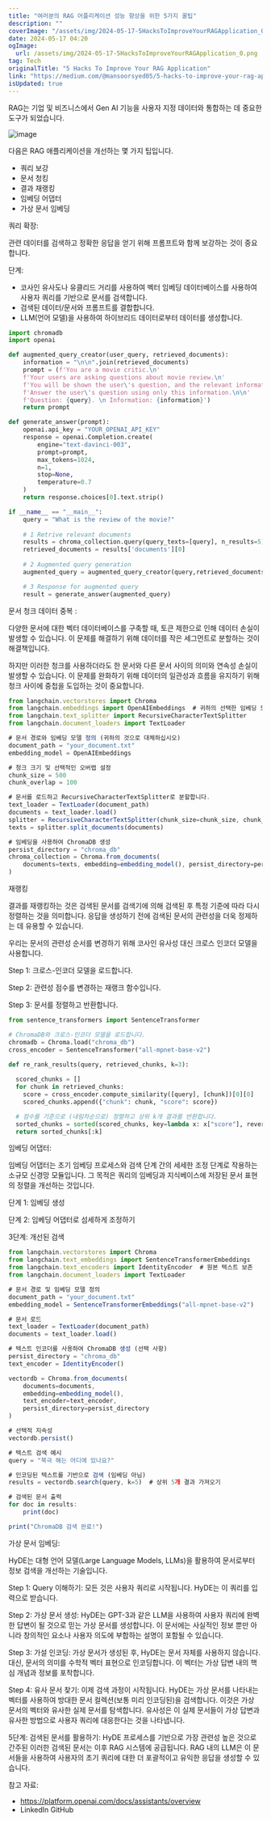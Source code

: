 ```yaml
---
title: "여러분의 RAG 어플리케이션 성능 향상을 위한 5가지 꿀팁"
description: ""
coverImage: "/assets/img/2024-05-17-5HacksToImproveYourRAGApplication_0.png"
date: 2024-05-17 04:20
ogImage: 
  url: /assets/img/2024-05-17-5HacksToImproveYourRAGApplication_0.png
tag: Tech
originalTitle: "5 Hacks To Improve Your RAG Application"
link: "https://medium.com/@mansoorsyed05/5-hacks-to-improve-your-rag-application-7b4aa76397fb"
isUpdated: true
---
```





RAG는 기업 및 비즈니스에서 Gen AI 기능을 사용자 지정 데이터와 통합하는 데 중요한 도구가 되었습니다.

![image](/assets/img/2024-05-17-5HacksToImproveYourRAGApplication_0.png)

다음은 RAG 애플리케이션을 개선하는 몇 가지 팁입니다.

- 쿼리 보강
- 문서 청킹
- 결과 재랭킹
- 임베딩 어댑터
- 가상 문서 임베딩

<div class="content-ad"></div>

쿼리 확장:

관련 데이터를 검색하고 정확한 응답을 얻기 위해 프롬프트와 함께 보강하는 것이 중요합니다.

단계:

- 코사인 유사도나 유클리드 거리를 사용하여 벡터 임베딩 데이터베이스를 사용하여 사용자 쿼리를 기반으로 문서를 검색합니다.
- 검색된 데이터/문서와 프롬프트를 결합합니다.
- LLM(언어 모델)을 사용하여 하이브리드 데이터로부터 데이터를 생성합니다.

<div class="content-ad"></div>

```python
import chromadb
import openai

def augmented_query_creator(user_query, retrieved_documents):
    information = "\n\n".join(retrieved_documents)
    prompt = (f'You are a movie critic.\n'
    f'Your users are asking questions about movie review.\n'
    f'You will be shown the user\'s question, and the relevant information from the movie.\n'
    f'Answer the user\'s question using only this information.\n\n'
    f'Question: {query}. \n Information: {information}')
    return prompt

def generate_answer(prompt):
    openai.api_key = "YOUR_OPENAI_API_KEY"  
    response = openai.Completion.create(
        engine="text-davinci-003",  
        prompt=prompt,
        max_tokens=1024, 
        n=1,
        stop=None,
        temperature=0.7
    )
    return response.choices[0].text.strip()

if __name__ == "__main__":
    query = "What is the review of the movie?"
    
    # 1 Retrive relevant documents
    results = chroma_collection.query(query_texts=[query], n_results=5)
    retrieved_documents = results['documents'][0]
    
    # 2 Augmented query generation
    augmented_query = augmented_query_creator(query,retrieved_documents)

    # 3 Response for augmented query
    result = generate_answer(augmented_query)
```

문서 청크 데이터 중복 :

다양한 문서에 대한 벡터 데이터베이스를 구축할 때, 토큰 제한으로 인해 데이터 손실이 발생할 수 있습니다. 이 문제를 해결하기 위해 데이터를 작은 세그먼트로 분할하는 것이 해결책입니다.

하지만 이러한 청크를 사용하더라도 한 문서와 다른 문서 사이의 의미와 연속성 손실이 발생할 수 있습니다. 이 문제를 완화하기 위해 데이터의 일관성과 흐름을 유지하기 위해 청크 사이에 중첩을 도입하는 것이 중요합니다.

<div class="content-ad"></div>

```js
from langchain.vectorstores import Chroma
from langchain.embeddings import OpenAIEmbeddings  # 귀하의 선택한 임베딩 모델로 대체하십시오
from langchain.text_splitter import RecursiveCharacterTextSplitter
from langchain.document_loaders import TextLoader

# 문서 경로와 임베딩 모델 정의 (귀하의 것으로 대체하십시오)
document_path = "your_document.txt"
embedding_model = OpenAIEmbeddings

# 청크 크기 및 선택적인 오버랩 설정
chunk_size = 500
chunk_overlap = 100

# 문서를 로드하고 RecursiveCharacterTextSplitter로 분할합니다.
text_loader = TextLoader(document_path)
documents = text_loader.load()
splitter = RecursiveCharacterTextSplitter(chunk_size=chunk_size, chunk_overlap=chunk_overlap)
texts = splitter.split_documents(documents)

# 임베딩을 사용하여 ChromaDB 생성
persist_directory = "chroma_db"
chroma_collection = Chroma.from_documents(
    documents=texts, embedding=embedding_model(), persist_directory=persist_directory
)
```

재랭킹

결과를 재랭킹하는 것은 검색된 문서를 검색기에 의해 검색된 후 특정 기준에 따라 다시 정렬하는 것을 의미합니다. 응답을 생성하기 전에 검색된 문서의 관련성을 더욱 정제하는 데 유용할 수 있습니다.

우리는 문서의 관련성 순서를 변경하기 위해 코사인 유사성 대신 크로스 인코더 모델을 사용합니다.

<div class="content-ad"></div>

Step 1: 크로스-인코더 모델을 로드합니다.

Step 2: 관련성 점수를 변경하는 재랭크 함수입니다.

Step 3: 문서를 정렬하고 반환합니다.

```python
from sentence_transformers import SentenceTransformer

# ChromaDB와 크로스-인코더 모델을 로드합니다.
chromadb = Chroma.load("chroma_db")  
cross_encoder = SentenceTransformer("all-mpnet-base-v2")  

def re_rank_results(query, retrieved_chunks, k=3):
  
  scored_chunks = []
  for chunk in retrieved_chunks:
    score = cross_encoder.compute_similarity([query], [chunk])[0][0]
    scored_chunks.append({"chunk": chunk, "score": score})

  # 점수를 기준으로 (내림차순으로) 정렬하고 상위 k개 결과를 반환합니다.
  sorted_chunks = sorted(scored_chunks, key=lambda x: x["score"], reverse=True)
  return sorted_chunks[:k]
```

<div class="content-ad"></div>

임베딩 어댑터:

임베딩 어댑터는 초기 임베딩 프로세스와 검색 단계 간의 세세한 조정 단계로 작용하는 소규모 신경망 모듈입니다. 그 목적은 쿼리의 임베딩과 지식베이스에 저장된 문서 표현의 정렬을 개선하는 것입니다.

단계 1: 임베딩 생성

단계 2: 임베딩 어댑터로 섬세하게 조정하기

<div class="content-ad"></div>

3단계: 개선된 검색

```js
from langchain.vectorstores import Chroma
from langchain.text_embeddings import SentenceTransformerEmbeddings
from langchain.text_encoders import IdentityEncoder  # 원본 텍스트 보존
from langchain.document_loaders import TextLoader

# 문서 경로 및 임베딩 모델 정의
document_path = "your_document.txt"
embedding_model = SentenceTransformerEmbeddings("all-mpnet-base-v2")

# 문서 로드
text_loader = TextLoader(document_path)
documents = text_loader.load()

# 텍스트 인코더를 사용하여 ChromaDB 생성 (선택 사항)
persist_directory = "chroma_db"  
text_encoder = IdentityEncoder()  

vectordb = Chroma.from_documents(
    documents=documents,
    embedding=embedding_model(),
    text_encoder=text_encoder,
    persist_directory=persist_directory
)

# 선택적 지속성
vectordb.persist()

# 텍스트 검색 예시
query = "북극 해는 어디에 있나요?"

# 인코딩된 텍스트를 기반으로 검색 (임베딩 아님)
results = vectordb.search(query, k=5)  # 상위 5개 결과 가져오기

# 검색된 문서 출력
for doc in results:
    print(doc)

print("ChromaDB 검색 완료!")
```

가상 문서 임베딩:

HyDE는 대형 언어 모델(Large Language Models, LLMs)을 활용하여 문서로부터 정보 검색을 개선하는 기술입니다.

<div class="content-ad"></div>

Step 1: Query 이해하기: 모든 것은 사용자 쿼리로 시작됩니다. HyDE는 이 쿼리를 입력으로 받습니다.

Step 2: 가상 문서 생성: HyDE는 GPT-3과 같은 LLM을 사용하여 사용자 쿼리에 완벽한 답변이 될 것으로 믿는 가상 문서를 생성합니다. 이 문서에는 사실적인 정보 뿐만 아니라 창의적인 요소나 사용자 의도에 부합하는 설명이 포함될 수 있습니다.

Step 3: 가설 인코딩: 가상 문서가 생성된 후, HyDE는 문서 자체를 사용하지 않습니다. 대신, 문서의 의미를 수학적 벡터 표현으로 인코딩합니다. 이 벡터는 가상 답변 내의 핵심 개념과 정보를 포착합니다.

Step 4: 유사 문서 찾기: 이제 검색 과정이 시작됩니다. HyDE는 가상 문서를 나타내는 벡터를 사용하여 방대한 문서 컬렉션(보통 미리 인코딩된)을 검색합니다. 이것은 가상 문서의 벡터와 유사한 실제 문서를 탐색합니다. 유사성은 이 실제 문서들이 가상 답변과 유사한 방법으로 사용자 쿼리에 대응한다는 것을 나타냅니다.

<div class="content-ad"></div>

5단계: 검색된 문서를 활용하기: HyDE 프로세스를 기반으로 가장 관련성 높은 것으로 간주된 이러한 검색된 문서는 이후 RAG 시스템에 공급됩니다. RAG 내의 LLM은 이 문서들을 사용하여 사용자의 초기 쿼리에 대한 더 포괄적이고 유익한 응답을 생성할 수 있습니다.

참고 자료:

- https://platform.openai.com/docs/assistants/overview
- LinkedIn GitHub